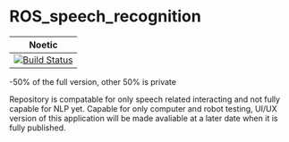 # ROS_speech_recognition

|Noetic|
|:---:|
[![Build Status](https://travis-ci.org/ROBOTIS-GIT/ROBOTIS-Framework.svg?branch=master)](https://travis-ci.org/ROBOTIS-GIT/ROBOTIS-Framework)|

-50% of the full version, other 50% is private

Repository is compatable for only speech related interacting and not fully capable for NLP yet. Capable for only computer and robot testing, UI/UX version of this application will be made avaliable at a later date when it is fully published.
